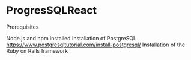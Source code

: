 # ProgresSQLReact
Prerequisites


Node.js and npm installed
Installation of PostgreSQL
https://www.postgresqltutorial.com/install-postgresql/
Installation of the Ruby on Rails framework
